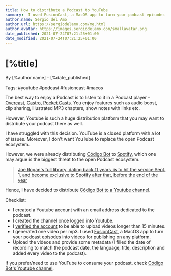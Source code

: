```yaml
---
title: How to distribute a Podcast to YouTube 
summary:  I used FusionCast, a MacOS app to turn your podcast episodes into videos for publishing on any platform.
author.name: Sergio del Amo
author.url: https://sergiodelamo.com/me.html
author.avatar: https://images.sergiodelamo.com/smallavatar.png 
date_published: 2021-07-24T07:21:25+01:00
date_modified: 2021-07-24T07:21:25+01:00
---
```


# [%title]

By [%author.name] - [%date_published]

Tags: #youtube #podcast #fusioncast #macos

The best way to enjoy a Podcast is to listen to it in a Podcast player - [Overcast](https://overcast.fm), [Castro](https://castro.fm), [Pocket Casts](https://www.pocketcasts.com). You enjoy features such as audio boost, clip sharing, illustrated MP3 chapters, show notes with links etc.

However, Youtube is such a huge distribution platform that you may want to distribute your podcast there as well.

I have struggled with this decision. YouTube is a closed platform with a lot of issues. Moreover, I don't want YouTube to replace the open Podcast ecosystem. 

However, we were already distributing [Código Bot](https.//codigobot.com) to [Spotify](https://www.spotify.com/), which one may argue is the biggest threat to the open Podcast ecosystem. 

> [Joe Rogan's full library, dating back 11 years, is to hit the service Sept. 1, and become exclusive to Spotify after that, before the end of the year](https://www.wsj.com/articles/spotify-strikes-exclusive-podcast-deal-with-joe-rogan-11589913814)

Hence, I have decided to distribute [Código Bot to a Youtube channel](https://www.youtube.com/channel/UCJE-j5dRWMDvz72V9dmIZRw).

Checklist: 

- I created a Youtube account with an email address dedicated to the podcast. 
- I created the channel once logged into Youtube.
- I [verified the account](https://www.youtube.com/verify) to be able to upload videos longer than 15 minutes. 
- I generated one video per mp3. I used [FusionCast](https://fusioncast.rambo.codes/), a MacOS app to turn your podcast episodes into videos for publishing on any platform.
- Upload the videos and provide some metadata (I filled the date of recording to match the podcast date, the language, title, description and added every video to the podcast). 

If you prefer/need to use YouTube to consume your podcast, check [Código Bot's Youtube channel](https://www.youtube.com/channel/UCJE-j5dRWMDvz72V9dmIZRw). 

